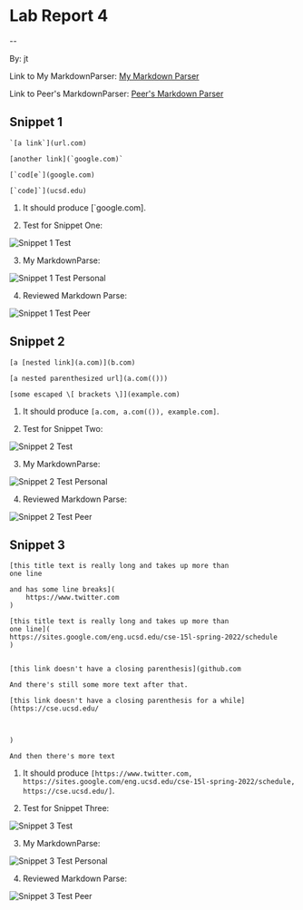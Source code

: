 # Lab Report 4
--

By: jt

Link to My MarkdownParser: [My Markdown Parser](https://github.com/jt-ucsd/markdown-parser)

Link to Peer's MarkdownParser: [Peer's Markdown Parser](https://github.com/ujik500/markdown-parser)

## Snippet 1

```
`[a link`](url.com)

[another link](`google.com)`

[`cod[e`](google.com)

[`code]`](ucsd.edu)
```

1. It should produce [`google.com].

2. Test for Snippet One:

![Snippet 1 Test](https://raw.githubusercontent.com/jt-ucsd/cse15l-lab-report-4/main/Test%20for%20Snippet%20One.JPG)

3. My MarkdownParse:

![Snippet 1 Test Personal](https://raw.githubusercontent.com/jt-ucsd/cse15l-lab-report-4/main/Snippet%201%20Main%20Fail.jpg)

4. Reviewed Markdown Parse: 

![Snippet 1 Test Peer](https://raw.githubusercontent.com/jt-ucsd/cse15l-lab-report-4/main/Snippet%201%20Peer%20Fail.jpg)

## Snippet 2

```
[a [nested link](a.com)](b.com)

[a nested parenthesized url](a.com(()))

[some escaped \[ brackets \]](example.com)
```

1. It should produce `[a.com, a.com(()), example.com]`.

2. Test for Snippet Two:

![Snippet 2 Test](https://raw.githubusercontent.com/jt-ucsd/cse15l-lab-report-4/main/Test%20for%20Snippet%20Two.JPG)

3. My MarkdownParse:

![Snippet 2 Test Personal](https://raw.githubusercontent.com/jt-ucsd/cse15l-lab-report-4/main/Snippet%202%20Main%20Fail.jpg)

4. Reviewed Markdown Parse: 

![Snippet 2 Test Peer](https://raw.githubusercontent.com/jt-ucsd/cse15l-lab-report-4/main/Snippet%202%20Peer%20Fail.jpg)


## Snippet 3

```
[this title text is really long and takes up more than 
one line

and has some line breaks](
    https://www.twitter.com
)

[this title text is really long and takes up more than 
one line](
https://sites.google.com/eng.ucsd.edu/cse-15l-spring-2022/schedule
)


[this link doesn't have a closing parenthesis](github.com

And there's still some more text after that.

[this link doesn't have a closing parenthesis for a while](https://cse.ucsd.edu/



)

And then there's more text
```

1. It should produce `[https://www.twitter.com, https://sites.google.com/eng.ucsd.edu/cse-15l-spring-2022/schedule, https://cse.ucsd.edu/]`.

2. Test for Snippet Three:

![Snippet 3 Test](https://raw.githubusercontent.com/jt-ucsd/cse15l-lab-report-4/main/Test%20for%20Snippet%20Three.JPG)

3. My MarkdownParse:

![Snippet 3 Test Personal](https://raw.githubusercontent.com/jt-ucsd/cse15l-lab-report-4/main/Snippet%203%20Main%20Fail.jpg)

4. Reviewed Markdown Parse: 

![Snippet 3 Test Peer](https://raw.githubusercontent.com/jt-ucsd/cse15l-lab-report-4/main/Snippet%203%20Peer%20Fail.jpg)